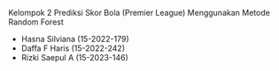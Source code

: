 Kelompok 2
Prediksi Skor Bola (Premier League) Menggunakan Metode Random Forest
- Hasna Silviana (15-2022-179)
- Daffa F Haris (15-2022-242)
- Rizki Saepul A (15-2023-146)
